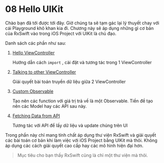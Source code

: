 # 08 Hello UIKit

Chào bạn đã tới được tới đây. Giờ chúng ta sẽ tạm gác lại lý thuyết chay với cái Playground khô khan kia đi. Chương này sẽ áp dụng những gì cơ bản của RxSwift vào trong iOS Project với UIKit là chủ đạo.

Danh sách các phần như sau:

1. [Hello ViewController](08_1_HelloViewController.md)

   Hướng dẫn cách `import` , cài đặt và tương tác trong 1 ViewController

2. [Talking to other ViewController](08_2_TalkingOtherVC.md)

   Giải quyết bài toán truyền dữ liệu giữa 2 ViewController

3. [Custom Observable](08_3_CustomObservable.md)

   Tạo nên các function với giá trị trả về là một Observable. Tiền đề tạo nên các Model hay các API sau này.
   
4. [Fetching Data from API](08_4_FetchingDataAPI.md)

   Tương tác với API để lấy dữ liệu và update chúng trên UI

Trong phần này chỉ mang tính chất áp dụng thư viện RxSwift và giải quyết các bài toán cơ bản khi làm việc với iOS Project bằng UIKit mà thôi. Không áp dụng các cách giải quyết cao cấp hay các mô hình hiện đại hơn.

> Mục tiêu cho bạn thấy RxSwift cũng là chỉ một thư viện mà thôi.